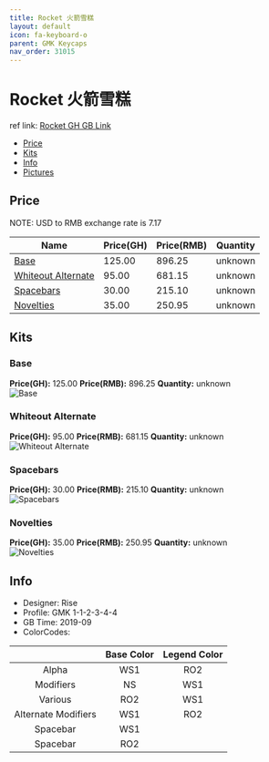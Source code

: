 ```yaml
---
title: Rocket 火箭雪糕
layout: default
icon: fa-keyboard-o
parent: GMK Keycaps
nav_order: 31015
---
```


# Rocket 火箭雪糕

ref link: [Rocket GH GB Link](https://geekhack.org/index.php?topic=102257.0)

* [Price](#price)
* [Kits](#kits)
* [Info](#info)
* [Pictures](#pictures)


## Price  
NOTE: USD to RMB exchange rate is 7.17

| Name          | Price(GH)    |  Price(RMB) | Quantity |
| ------------- | ------------ |  ---------- | -------- |
|[Base](#base)|125.00|896.25|unknown|
|[Whiteout Alternate](#whiteout-alternate)|95.00|681.15|unknown|
|[Spacebars](#spacebars)|30.00|215.10|unknown|
|[Novelties](#novelties)|35.00|250.95|unknown|


## Kits
### Base
**Price(GH):** 125.00    **Price(RMB):** 896.25    **Quantity:** unknown  
<img src="{{ 'assets/images/gmk-keycaps/rocket/kits_pics/base.png' | relative_url }}" alt="Base" class="image featured">

### Whiteout Alternate
**Price(GH):** 95.00    **Price(RMB):** 681.15    **Quantity:** unknown  
<img src="{{ 'assets/images/gmk-keycaps/rocket/kits_pics/whiteout-alternate.png' | relative_url }}" alt="Whiteout Alternate" class="image featured">

### Spacebars
**Price(GH):** 30.00    **Price(RMB):** 215.10    **Quantity:** unknown  
<img src="{{ 'assets/images/gmk-keycaps/rocket/kits_pics/spacebars.png' | relative_url }}" alt="Spacebars" class="image featured">

### Novelties
**Price(GH):** 35.00    **Price(RMB):** 250.95    **Quantity:** unknown  
<img src="{{ 'assets/images/gmk-keycaps/rocket/kits_pics/novelties.png' | relative_url }}" alt="Novelties" class="image featured">


## Info
* Designer: Rise
* Profile: GMK 1-1-2-3-4-4
* GB Time: 2019-09
* ColorCodes:  

| |Base Color     | Legend Color
| :-------------: | :-------------: | :------------:
|Alpha|WS1|RO2
|Modifiers|NS|WS1
|Various|RO2|WS1
|Alternate Modifiers|WS1|RO2
|Spacebar|WS1|
|Spacebar|RO2|
